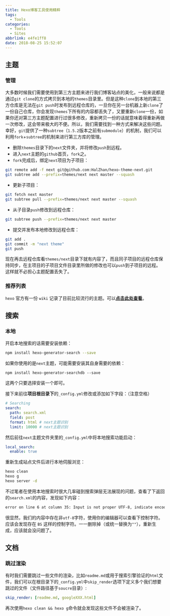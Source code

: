 ```yaml
---
title: Hexo博客工具使用精粹
tags:
  - Tools
categories:
  - Tools
  - Sites
abbrlink: e4fe1ff8
date: 2018-08-25 15:52:07
---
```

## 主题
### 管理
大多数时候我们需要使用到第三方主题来进行我们博客站点的美化，一般来说都是通过`git clone`的方式拷贝到本地的`themes`目录里。但是这种`clone`到本地的第三方仓库是无法在`git push`时发布到远程仓库的，一旦你在另一台机器上新`clone`了一份自己仓库，你会发现`themes`下所有的内容都丢失了，又要重新`clone`一份，如果你还对第三方主题配置进行过很多修改，重新拷贝一份的话就意味着得重新再做一次修改，这会带来极大的不便。所以，我们需要找到一种方式来解决这些问题。幸好，`git`提供了一种`subtree`（`1.5.2`版本之前有`submodule`）的机制，我们可以利用`fork`+`subtree`的机制来进行第三方库的管理。

- 删除`themes`目录下的`next`文件夹，并将修改`push`到远程。
- 进入`next`主题的`github`首页，`fork`之。
- `fork`完成后，绑定`next`项目为子项目：
```bash
git remote add -f next git@github.com:HalZhan/hexo-theme-next.git
git subtree add --prefix=themes/next next master --squash
```
- 更新子项目：
```bash
git fetch next master
git subtree pull --prefix=themes/next next master --squash
```
- 从子目录`push`修改到远程仓库：
```bash
git subtree push --prefix=themes/next next master
```
- 提交并发布本地修改到远程仓库：
```bash
git add .
git commit -m "next theme"
git push
```

现在再去远程仓库看`themes/next`目录下就有内容了，而且同子项目的远程仓库保持同步，在主项目的子项目文件目录里所做的修改也可以`push`到子项目的远程。这样就不必担心主题配置丢失了。

### 推荐列表
`hexo` 官方有一份 `wiki` 记录了目前比较流行的主题。可以[**点击此处查看**](https://github.com/hexojs/hexo/wiki/Themes)。

## 搜索
### 本地
开启本地搜索的话需要安装依赖：
```bash
npm install hexo-generator-search --save
```
如果你使用的是`next`主题，可能需要安装其自身需要的依赖：
```
npm install hexo-generator-searchdb --save
```
这两个只要选择安装一个即可。

接下来前往**项目根目录下**的`_config.yml`修改或添加如下字段：（注意空格）
```yml
# Searching
search:
  path: search.xml
  field: post
  format: html # next主题识别
  limit: 10000 # next主题识别
```

然后前往`next`主题文件夹里的`_config.yml`中将本地搜索功能启动：
```yml
local_search:
  enable: true
```

重新生成站点文件后进行本地伺服浏览：
```bash
hexo clean
hexo g
hexo server -d
```

不过笔者在使用本地搜索时很大几率碰到搜索弹层无法展现的问题，查看了下返回的`search.xml`的内容，发现如下内容：
```xml
error on line 6 at column 35: Input is not proper UTF-8, indicate encoding ! Bytes: 0x08 0xE5 0xAF 0xB9
```

很显然，我们的内容中存在非`utf-8`字符，使用你的编辑器可以查看下控制字符。应该会发现存在 `BS` 这样的控制字符。一一删除掉（或统一替换为`""`），重新生成，应该就会没问题了。

## 文档
### 跳过渲染
有时我们需要跳过一些文件的渲染，比如`readme.md`或用于搜索引擎验证的`html`文件，我们可以在根目录下的`_config.yml`中`skip_render`选项下定义多个我们想要跳过的文件（文件路径基于`soucre`目录）:
```yml
skip_render: [readme.md, googleXXX.html]
```
再次使用`hexo clean && hexo g`命令就会发现这些文件不会被渲染了。